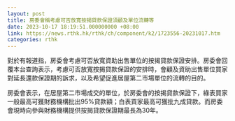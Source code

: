 ```yaml
---
layout: post
title: 房委會稱考慮可否放寬按揭貸款保證須顧及單位流轉等
date: 2023-10-17 18:19:51.000000000 +08:00
link: https://news.rthk.hk/rthk/ch/component/k2/1723556-20231017.htm
categories: rthk
---
```


對於有報道指，房委會考慮可否放寬資助出售單位的按揭貸款保證安排。房委會回覆本台查詢表示，考慮可否放寬按揭貸款保證的安排時，會顧及資助出售單位買家對延長還款保證期的訴求，以及希望促進居屋第二市場單位的流轉的目的。

房委會表示，在居屋第二市場成交的單位，於房委會的按揭貸款保證下，綠表買家一般最高可獲財務機構批出95%貸款額；白表買家最高可獲批九成貸款。而房委會現時向參與財務機構提供按揭貸款保證期最長為30年。

